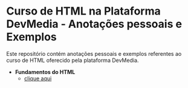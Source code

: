 # Curso de HTML na Plataforma DevMedia - Anotações pessoais e Exemplos

Este repositório contém anotações pessoais e exemplos referentes ao curso de HTML oferecido pela plataforma DevMedia.

- **Fundamentos do HTML**
  - [clique aqui](https://github.com/RenatoLinard/html_DevMedia/blob/main/Fundamentos%20do%20html.md)
    
